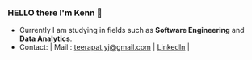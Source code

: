 ### HELLO there I'm Kenn 👋

- Currently I am studying in fields such as **Software Engineering** and **Data Analytics**.
- Contact: | Mail : teerapat.yj@gmail.com | [LinkedIn](https://www.linkedin.com/in/teerapat-yajai-8450a5256/) |

